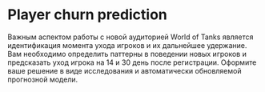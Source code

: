 # Player churn prediction

Важным аспектом работы с новой аудиторией World of Tanks является идентификация момента ухода игроков и их дальнейшее удержание. Вам необходимо определить паттерны в поведении новых игроков и предсказать уход игрока на 14 и 30 день после регистрации. Оформите ваше решение в виде исследования и автоматически обновляемой прогнозной модели.
